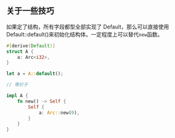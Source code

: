 ## 关于一些技巧

如果定了结构，所有字段都型全部实现了 Default，那么可以直接使用 Default::default()来初始化结构体。一定程度上可以替代`new`函数。

```rs
#[derive(Default)]
struct A {
    a: Arc<i32>,
}

let a = A::default();

// 等价于

impl A {
    fn new() -> Self {
        Self {
            a: Arc::new(0),
        }
    }
}
```

